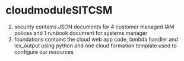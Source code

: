 # cloudmoduleSITCSM

1. security contains JSON documents for 4 customer managed IAM polices and 1 runbook document for systems manager
2. foundations contains the cloud web app code, lambda handler and lex_output using python and one cloud formation template used to configure our resources